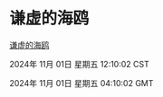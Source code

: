 # 谦虚的海鸥
[谦虚的海鸥](http://219.139.197.74:56308/qxdho/course/base/hotlink/index.php)

2024年 11月 01日 星期五 12:10:02 CST

2024年 11月 01日 星期五 04:10:02 GMT
